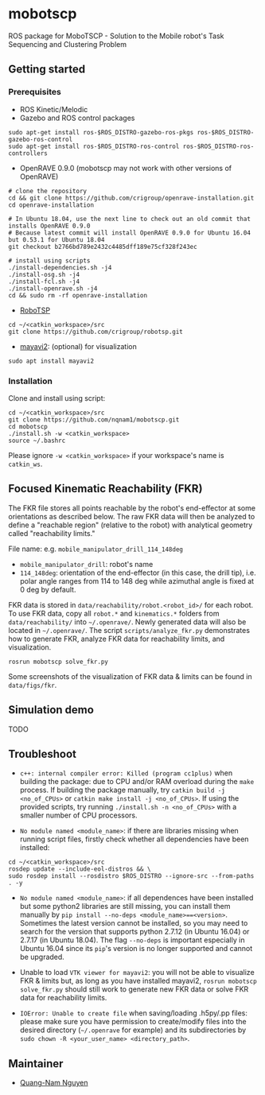# mobotscp
ROS package for MoboTSCP - Solution to the Mobile robot's Task Sequencing and Clustering Problem


## Getting started
### Prerequisites
* ROS Kinetic/Melodic
* Gazebo and ROS control packages
```
sudo apt-get install ros-$ROS_DISTRO-gazebo-ros-pkgs ros-$ROS_DISTRO-gazebo-ros-control
sudo apt-get install ros-$ROS_DISTRO-ros-control ros-$ROS_DISTRO-ros-controllers
```
* OpenRAVE 0.9.0 (mobotscp may not work with other versions of OpenRAVE)
```
# clone the repository
cd && git clone https://github.com/crigroup/openrave-installation.git
cd openrave-installation

# In Ubuntu 18.04, use the next line to check out an old commit that installs OpenRAVE 0.9.0
# Because latest commit will install OpenRAVE 0.9.0 for Ubuntu 16.04 but 0.53.1 for Ubuntu 18.04
git checkout b2766bd789e2432c4485dff189e75cf328f243ec

# install using scripts
./install-dependencies.sh -j4
./install-osg.sh -j4
./install-fcl.sh -j4
./install-openrave.sh -j4
cd && sudo rm -rf openrave-installation
```
* [RoboTSP](https://github.com/crigroup/robotsp.git)
```
cd ~/<catkin_workspace>/src
git clone https://github.com/crigroup/robotsp.git
```
* [mayavi2](https://docs.enthought.com/mayavi/mayavi/overview.html): (optional) for visualization
```
sudo apt install mayavi2
```

### Installation
Clone and install using script: 
```
cd ~/<catkin_workspace>/src
git clone https://github.com/nqnam1/mobotscp.git
cd mobotscp
./install.sh -w <catkin_workspace>
source ~/.bashrc
```
Please ignore `-w <catkin_workspace>` if your workspace's name is `catkin_ws`.


## Focused Kinematic Reachability (FKR)
The FKR file stores all points reachable by the robot's end-effector at some orientations 
as described below. The raw FKR data will then be analyzed to define a "reachable region" 
(relative to the robot) with analytical geometry called "reachability limits." 

File name: e.g. `mobile_manipulator_drill_114_148deg`
* `mobile_manipulator_drill`: robot's name
* `114_148deg`: orientation of the end-effector (in this case, the drill tip), i.e. polar angle 
ranges from 114 to 148 deg while azimuthal angle is fixed at 0 deg by default.

FKR data is stored in `data/reachability/robot.<robot_id>/` for each robot. To use FKR data, 
copy all `robot.*` and `kinematics.*` folders from `data/reachability/` into `~/.openrave/`. 
Newly generated data will also be located in `~/.openrave/`. The script `scripts/analyze_fkr.py` 
demonstrates how to generate FKR, analyze FKR data for reachability limits, and visualization.
```
rosrun mobotscp solve_fkr.py
```
Some screenshots of the visualization of FKR data & limits can be found in `data/figs/fkr`.


## Simulation demo
TODO


## Troubleshoot
* `c++: internal compiler error: Killed (program cc1plus)` when building the package: due to CPU 
and/or RAM overload during the `make` process. If building the package manually, try 
`catkin build -j <no_of_CPUs>` or `catkin make install -j <no_of_CPUs>`. If using the provided 
scripts, try running `./install.sh -n <no_of_CPUs>` with a smaller number of CPU processors. 

* `No module named <module_name>`: if there are libraries missing when running script files, 
firstly check whether all dependencies have been installed:
```
cd ~/<catkin_workspace>/src
rosdep update --include-eol-distros && \
sudo rosdep install --rosdistro $ROS_DISTRO --ignore-src --from-paths . -y
```

* `No module named <module_name>`: if all dependences have been installed but some python2 
libraries are still missing, you can install them manually by 
`pip install --no-deps <module_name>==<version>`. Sometimes the latest version cannot be 
installed, so you may need to search for the version that supports python 2.7.12 (in Ubuntu 
16.04) or 2.7.17 (in Ubuntu 18.04). The flag `--no-deps` is important especially in Ubuntu 16.04 
since its `pip`'s version is no longer supported and cannot be upgraded.

* Unable to load `VTK viewer for mayavi2`: you will not be able to visualize FKR & limits but, 
as long as you have installed mayavi2, `rosrun mobotscp solve_fkr.py` should still work to 
generate new FKR data or solve FKR data for reachability limits.

* `IOError: Unable to create file` when saving/loading .h5py/.pp files: please make sure you 
have permission to create/modify files into the desired directory (`~/.openrave` for example) 
and its subdirectories by `sudo chown -R <your_user_name> <directory_path>`.


## Maintainer
* [Quang-Nam Nguyen](mailto:quangnam.nguyen@ntu.edu.sg)
